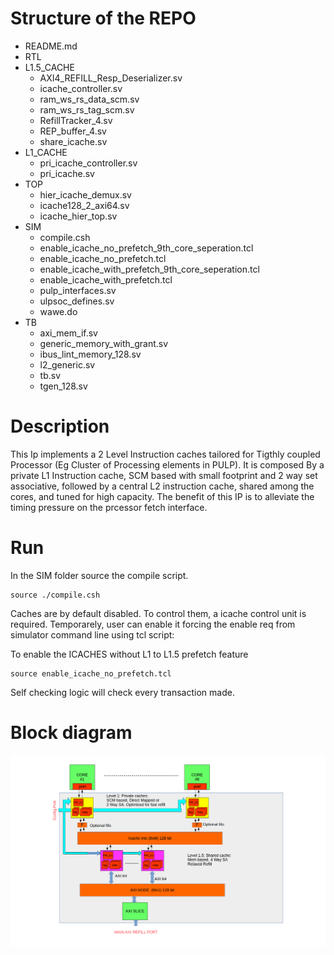 # Structure of the REPO

- README.md
-  RTL
 -  L1.5_CACHE
     - AXI4_REFILL_Resp_Deserializer.sv
     - icache_controller.sv
     - ram_ws_rs_data_scm.sv
     - ram_ws_rs_tag_scm.sv
     - RefillTracker_4.sv
     - REP_buffer_4.sv
     - share_icache.sv
 - L1_CACHE
     - pri_icache_controller.sv
     - pri_icache.sv
 - TOP
     - hier_icache_demux.sv
     - icache128_2_axi64.sv
     - icache_hier_top.sv
 - SIM
     - compile.csh
     - enable_icache_no_prefetch_9th_core_seperation.tcl
     - enable_icache_no_prefetch.tcl
     - enable_icache_with_prefetch_9th_core_seperation.tcl
     - enable_icache_with_prefetch.tcl
     - pulp_interfaces.sv
     - ulpsoc_defines.sv
     - wawe.do
  - TB
     - axi_mem_if.sv
     - generic_memory_with_grant.sv
     - ibus_lint_memory_128.sv
     - l2_generic.sv
     - tb.sv
     - tgen_128.sv

# Description
This Ip implements a 2 Level Instruction caches tailored for Tigthly coupled Processor (Eg Cluster of Processing elements in PULP). It is composed By a private L1 Instruction cache, SCM based with small footprint and  2 way set associative, followed by a central L2 instruction cache, shared among the cores, and tuned for high capacity. The benefit of this IP is to alleviate the timing pressure on the prcessor fetch interface.

# Run
In the SIM folder source the compile script.

```
source ./compile.csh
```

Caches are by default disabled. To control them, a icache control unit is required.
Temporarely, user can enable it forcing the enable req from simulator command line using tcl script:


To enable the ICACHES without L1 to L1.5 prefetch feature
```
source enable_icache_no_prefetch.tcl
```

Self checking logic will check every transaction made.

# Block diagram
![HierIcache](./DOC/HierIcache.png)
